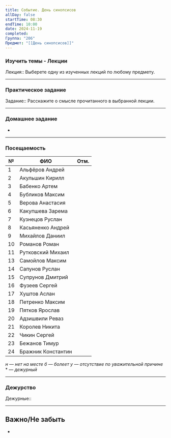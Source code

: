 ```yaml
---
title: Событие. День синопсисов
allDay: false
startTime: 08:30
endTime: 10:00
date: 2024-11-19
completed: 
Группа: "206"
Предмет: "[[День синопсисов]]"
---
```

### Изучить темы - Лекции

Лекция:: Выберете одну из изученных лекций по любому предмету.

---
### Практическое задание

Задание:: Расскажите о смысле прочитанного в выбранной лекции.

---
### Домашнее задание

- 

---
### Посещаемость

| №   | ФИО                | Отм. |
| --- | ------------------ | :--: |
| 1   | Альфёров Андрей    |      |
| 2   | Акульшин Кирилл    |      |
| 3   | Бабенко Артем      |      |
| 4   | Бубликов Максим    |      |
| 5   | Верова Анастасия   |      |
| 6   | Какупшева Зарема   |      |
| 7   | Кузнецов Руслан    |      |
| 8   | Касьяненко Андрей  |      |
| 9   | Михайлов Даниил    |      |
| 10  | Романов Роман      |      |
| 11  | Рутковский Михаил  |      |
| 13  | Самойлов Максим    |      |
| 14  | Сапунов Руслан     |      |
| 15  | Супрунов Дмитрий   |      |
| 16  | Фузеев Сергей      |      |
| 17  | Хуштов Аслан       |      |
| 18  | Петренко Максим    |      |
| 19  | Пятков Ярослав     |      |
| 20  | Адзишвили Реваз    |      |
| 21  | Королев Никита     |      |
| 22  | Чикин Сергей       |      |
| 23  | Бежанов Тимур      |      |
| 24  | Бражник Константин |      |
*н — нет на месте
б — болеет
у — отсутствие по уважительной причине*
\* — *дежурный*

---
### Дежурство

Дежурные:: 

---
## Важно/Не забыть

- 